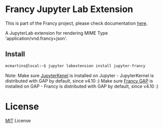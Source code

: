 # Francy Jupyter Lab Extension

This is part of the Francy project, please check documentation [here](https://github.com/gap-packages/francy).

A JupyterLab extension for rendering MIME Type 'application/vnd.francy+json'.

## Install

```bash
mcmartins@local:~$ jupyter labextension install jupyter-francy
```

Note: 
Make sure [JupyterKenel](https://github.com/gap-packages/JupyterKernel) is installed on Jupyter - JupyterKernel is distributed with GAP by default, since v4.10 :)
Make sure [Francy GAP](/) is installed on GAP - Francy is distributed with GAP by default, since v4.10 :)

# License

[MIT](LICENSE) License
